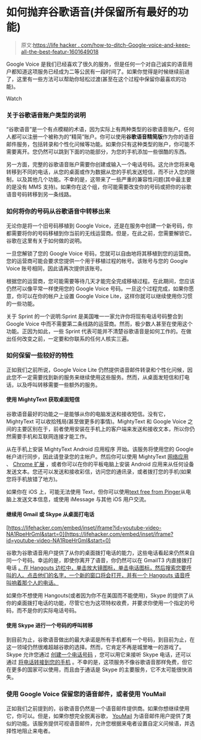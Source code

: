 # 如何抛弃谷歌语音(并保留所有最好的功能)

> 原文:[https://life hacker . com/how-to-ditch-Google-voice-and-keep-all-the-best-featur-1601649018](https://lifehacker.com/how-to-ditch-google-voice-and-keep-all-the-best-featur-1601649018)

Google Voice 是我们已经喜欢了很久的服务，但是任何一个对自己诚实的语音用户都知道这项服务已经成为二等公民有一段时间了。如果你觉得是时候继续前进了，这里有一些方法可以帮助你轻松过渡(甚至在这个过程中保留你最喜欢的功能)。

Watch

### 关于谷歌语音账户类型的说明

“谷歌语音”是一个有点模糊的术语，因为实际上有两种类型的谷歌语音账户。任何人都可以注册一个被称为的“精简”账户。你可以使用**谷歌语音精简版**作为你的语音邮件服务，包括转录和个性化问候等功能。如果你只有这种类型的账户，你可能不需要离开。您仍然可以跳到下面的功能部分，为您的手机添加一些很酷的东西。

另一方面，完整的谷歌语音账户需要你创建或输入一个电话号码。这允许您将来电转移到不同的电话，从您的桌面或作为数据从您的手机发送短信，而不计入您的限制，以及其他几个功能。不幸的是，这带来了一些严重的兼容性问题(其中最主要的是没有 MMS 支持)。如果你在这个组，你可能需要改变你的号码或把你的谷歌语音号码转移到另一条线路。

### 如何将你的号码从谷歌语音中转移出来

无论你是将一个旧号码移植到 Google Voice，还是在服务中创建一个新号码，你都需要将你的号码移植到你当前的无线运营商。但是，在此之前，您需要解锁它。谷歌在这里有关于如何做的说明。

一旦您解锁了您的 Google Voice 号码，您就可以自由地将其移植到您的运营商。您的运营商可能会要求您提供一个用于移植过程的帐号。该账号与您的 Google Voice 账号相同，因此请再次提供该账号。

根据您的运营商，您可能需要等待几天才能完全完成移植过程。在此期间，您应该仍然可以像平常一样使用您的 Google Voice 号码。一旦这个过程完成，如果你愿意，你可以在你的帐户上设置 Google Voice Lite，这样你就可以继续使用你习惯的一些功能。

关于 Sprint 的一个说明:Sprint 是美国唯一一家允许你将现有电话号码整合到 Google Voice 中而不需要第二条线路的运营商。然而，极少数人甚至在使用这个功能。正因为如此，一些 Sprint 代表可能并不清楚谷歌语音是如何工作的。在做出任何改变之前，一定要和你联系的任何人核实三遍。

### 如何保留一些较好的特性

正如我们之前所说，Google Voice Lite 仍然提供语音邮件转录和个性化问候，因此您不一定需要找到新的服务来继续使用这些服务。然而，从桌面发短信和打电话，以及呼叫转移需要一些额外的服务。

#### 使用 MightyText 获取桌面短信

谷歌语音最好的功能之一是能够从你的电脑发送和接收短信。没有它，MightyText 可以收拾残局(甚至做更多的事情)。MightyText 和 Google Voice 之间的主要区别在于，前者使用安装在手机上的客户端来发送和接收文本，所以你仍然需要手机和互联网连接才能工作。

从在手机上安装 MightyText Android 应用程序 开始。该服务将使用您的 Google 帐户进行同步，因此请登录您的主帐户。然后你可以使用 MightyText [网络应用](http://mightytext.net/web) 、 [Chrome 扩展](https://chrome.google.com/webstore/detail/mightytext-sms-text-messa/dkfhfaphfkopdgpbfkebjfcblcafcmpi?hl=en) ，或者你可以在你的平板电脑上安装 Android 应用来从任何设备发送文本。您还可以发送和接收彩信，访问您的通讯录，或者拨打您的手机(如果您将手机放错了地方)。

如果你在 iOS 上，可能无法使用 Text，但你可以使用[text free from Pinger](http://www.pinger.com/content/home.html)从电脑上发送文本信息，或使用 iMessage 与其他 iOS 用户交流。

#### 继续用 Gmail 或 Skype 从桌面打电话

 [https://lifehacker.com/embed/inset/iframe?id=youtube-video-NA1RpeHrGmI&start=0](https://lifehacker.com/embed/inset/iframe?id=youtube-video-NA1RpeHrGmI&start=0) 

谷歌为谷歌语音用户提供了从你的桌面拨打电话的能力，这些电话看起来仍然来自同一个号码。幸运的是，即使你离开了语音，你仍然可以在 GmailT3 内直接拨打电话 [。在 Hangouts 边栏中，单击放大镜图标，单击电话图标，然后搜索您要呼叫的人。点击他们的名字，一个新的窗口将会打开，并有一个 Hangouts 语音呼叫响着那个人的电话。](http://gmailblog.blogspot.com/2013/07/making-calls-from-hangouts-in-gmail-and.html)

如果你不想使用 Hangouts(或者因为你不在美国而不能使用)，Skype 的提供了从你的桌面拨打电话的功能，尽管它也为这项特权收费，并要求你使用一个指定的号码，而不是你的实际电话号码。

#### 使用 Skype 进行一个号码的呼叫转移

到目前为止，谷歌语音做出的最大承诺是所有手机都有一个号码，到目前为止，在这一领域仍然很难超越谷歌的选择。然而，它肯定不再是城里唯一的游戏了。Skype 允许您通过 [创建一个电话号码](https://support.skype.com/en/faq/FA256/how-do-i-set-up-my-skype-number) ，您可以用它来接听 Skype 电话，还可以通过 [将电话转接到您的手机](https://support.skype.com/en/faq/FA12258/what-is-call-forwarding-and-how-does-it-work-on-skype) 。不幸的是，这项服务不像谷歌语音那样免费，但它在更多的国家可以使用，而且由于通话是 Skype 的主要服务，它不太可能很快消失。

### 使用 Google Voice 保留您的语音邮件，或者使用 YouMail

正如我们之前提到的，谷歌语音仍然是一个语音邮件提供商。如果你想继续使用它，你可以。但是，如果你想完全脱离谷歌， [YouMail](http://www.youmail.com/home/feature/visual-voicemail) 为语音邮件用户提供了类似的功能。该服务提供可视语音邮件，允许您根据来电者设置自定义问候语，并选择性地阻止来电者。